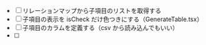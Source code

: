 - [ ] リレーションマップから子項目のリストを取得する
- [ ] 子項目の表示を isCheck だけ色つきにする（GenerateTable.tsx）
- [ ] 子項目のカラムを定義する（csv から読み込んでもいい）
- [ ]
